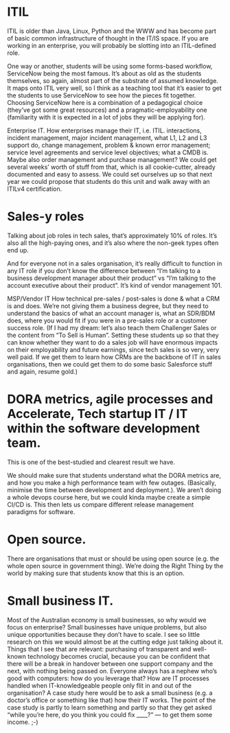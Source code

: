 # ITIL

ITIL is older than Java, Linux, Python and the WWW and has become part of basic common infrastructure of thought in the IT/IS space. If you are working in an enterprise, you will probably be slotting into an ITIL-defined role. 

One way or another, students will be using some forms-based workflow, ServiceNow being the most famous. It’s about as old as the students themselves, so again, almost part of the substrate of assumed knowledge. It maps onto ITIL very well, so I think as a teaching tool that it’s easier to get the students to use ServiceNow to see how the pieces fit together. Choosing ServiceNow here is a combination of a pedagogical choice (they’ve got some great resources) and a pragmatic-employability one (familiarity with it is expected in a lot of jobs they will be applying for).

Enterprise IT. How enterprises manage their IT, i.e. ITIL. interactions, incident management, major incident management, what L1, L2 and L3 support do, change management, problem & known error management; service level agreements and service level objectives; what a CMDB is.  Maybe also order management and purchase management? We could get several weeks’ worth of stuff from that, which is all cookie-cutter, already documented and easy to assess. We could set ourselves up so that next year we could propose that students do this unit and walk away with an ITILv4 certification.

# Sales-y roles

Talking about job roles in tech sales, that’s approximately 10% of roles. It’s also all the high-paying ones, and it’s also where the non-geek types often end up.

And for everyone not in a sales organisation, it’s really difficult to function in any IT role if you don’t know the difference between “I’m talking to a business development manager about their product” vs “I’m talking to the account executive about their product”. It’s kind of vendor management 101.

MSP/Vendor IT How technical pre-sales / post-sales is done & what a CRM is and does. We’re not giving them a business degree, but they need to understand the basics of what an account manager is, what an SDR/BDM does, where you would fit if you were in a pre-sales role or a customer success role. (If I had my dream: let’s also teach them Challenger Sales or the content from “To Sell is Human”. Setting these students up so that they can know whether they want to do a sales job will have enormous impacts on their employability and future earnings, since tech sales is so very, very well paid. If we get them to learn how CRMs are the backbone of IT in sales organisations, then we could get them to do some basic Salesforce stuff and again, resume gold.)

# DORA metrics, agile processes and Accelerate, Tech startup IT / IT within the software development team. 

This is one of the best-studied and clearest result we have. 

We should make sure that students understand what the DORA metrics are, and how you make a high performance team with few outages. (Basically, minimise the time between development and deployment.). We aren’t doing a whole devops course here, but we could kinda maybe create a simple CI/CD is. This then lets us compare different release management paradigms for software.

# Open source.

 There are organisations that must or should be using open source (e.g. the whole open source in government thing). We’re doing the Right Thing by the world by making sure that students know that this is an option. 

# Small business IT. 

Most of the Australian economy is small businesses, so why would we focus on enterprise? Small businesses have unique problems, but also unique opportunities because they don’t have to scale. I see so little research on this we would almost be at the cutting edge just talking about it. Things that I see that are relevant: purchasing of transparent and well-known technology becomes crucial, because you can be confident that there will be a break in handover between one support company and the next, with nothing being passed on. Everyone always has a nephew who’s good with computers: how do you leverage that? How are IT processes handled when IT-knowledgeable people only flit in and out of the organisation? A case study here would be to ask a small business (e.g. a doctor’s office or something like that) how their IT works. The point of the case study is partly to learn something and partly so that they get asked “while you’re here, do you think you could fix ____?” — to get them some income. ;-)


